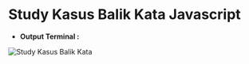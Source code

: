 # Study Kasus Balik Kata Javascript

<ul>
  <li><b>Output Terminal :</b></li>
</ul>

![Study Kasus Balik Kata](https://user-images.githubusercontent.com/92837751/184123040-14333450-c043-45b0-9269-98a5b8a8a090.jpg)
